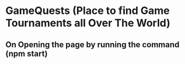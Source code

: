 # GameQuests (Place to find Game Tournaments all Over The World)
## On Opening the page by running the command (npm start)
